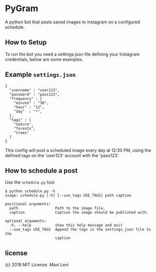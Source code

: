 # PyGram
A python bot that posts saved images to instagram on a configured schedule.

## How to Setup
To run the bot you need a settings.json file defining your Instagram credentials, below are some examples.


## Example `settings.json`
```
{
  "username" : "user123",
  "password" : "pass123",
  "frequency" : {
    "minute" : "30",
    "hour" : "12",
    "day"  : "*",
  },
  "tags" : [
    "nature",
    "forests",
    "trees"
  ]
}
```
This config will post a scheduled image every day at 12:30 PM, using the defined tags on the 'user123' account with the 'pass123'.
## How to schedule a post
Use the `schedule.py` tool
```
$ python schedule.py -h
usage: schedule.py [-h] [--use_tags USE_TAGS] path caption

positional arguments:
  path                 Path to the image file.
  caption              Caption the image should be published with.

optional arguments:
  -h, --help           show this help message and exit
  --use_tags USE_TAGS  Append the tags in the settings.json file to the
                       caption
```
## license
(c) 2018 MIT License. Maxi Levi
